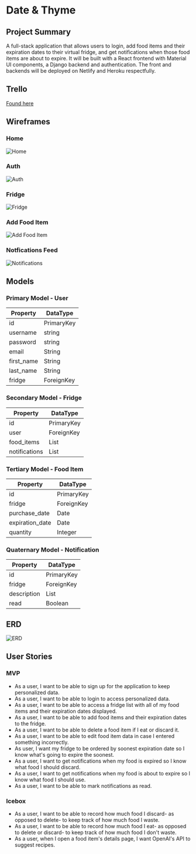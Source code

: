 # Date & Thyme

## Project Summary
A full-stack application that allows users to login, add food items and their expiration dates to their virtual fridge, and get notifications when those food items are about to expire.  It will be built with a React frontend with Material UI components, a Django backend and authentication.  The front and backends will be deployed on Netlify and Heroku respectfully.

## Trello
[Found here](https://trello.com/b/56bhwQbq/project-4-date-and-thyme)

## Wireframes
### Home
![Home](./assets/planning/home.png)

### Auth
![Auth](./assets/planning/auth.png)

### Fridge
![Fridge](./assets/planning/fridge.png)

### Add Food Item
![Add Food Item](./assets/planning/add-food.png)

### Notfications Feed
![Notifications](./assets/planning/notifications.png)

## Models
### Primary Model - User
|**Property**|**DataType**|
| - | - |
| id | PrimaryKey |
| username | string |
| password | string |
| email | String |
| first_name | String |
| last_name | String |
| fridge | ForeignKey |

### Secondary Model - Fridge
|**Property**|**DataType**|
| - | - |
| id | PrimaryKey |
| user | ForeignKey |
| food_items | List |
| notifications | List |

### Tertiary Model - Food Item
|**Property**|**DataType**|
| - | - |
| id | PrimaryKey |
| fridge | ForeignKey |
| purchase_date | Date |
| expiration_date | Date |
| quantity | Integer |

### Quaternary Model - Notification
|**Property**|**DataType**|
| - | - |
| id | PrimaryKey |
| fridge | ForeignKey |
| description | List |
| read | Boolean |


## ERD
![ERD](./assets/planning/erd.png)

## User Stories
### MVP
- As a user, I want to be able to sign up for the application to keep personalized data.
- As a user, I want to be able to login to access personalized data.
- As a user, I want to be able to access a fridge list with all of my food items and their expiration dates displayed.
- As a user, I want to be able to add food items and their expiration dates to the fridge.
- As a user, I want to be able to delete a food item if I eat or discard it.
- As a user, I want to be able to edit food item data in case I entered something incorrectly.
- As  user, I want my fridge to be ordered by soonest expiration date so I know what's going to expire the soonest.
- As a user, I want to get notifications when my food is expired so I know what food I should discard.
- As a user, I want to get notifications when my food is about to expire so I know what food I should use.
- As a user, I want to be able to mark notifications as read.

### Icebox
- As a user, I want to be able to record how much food I discard- as opposed to delete- to keep track of how much food I waste.
- As a user, I want to be able to record how much food I eat- as opposed to delete or discard- to keep track of how much food I don't waste.
- As a user, when I open a food item's details page, I want OpenAI's API to suggest recipes.